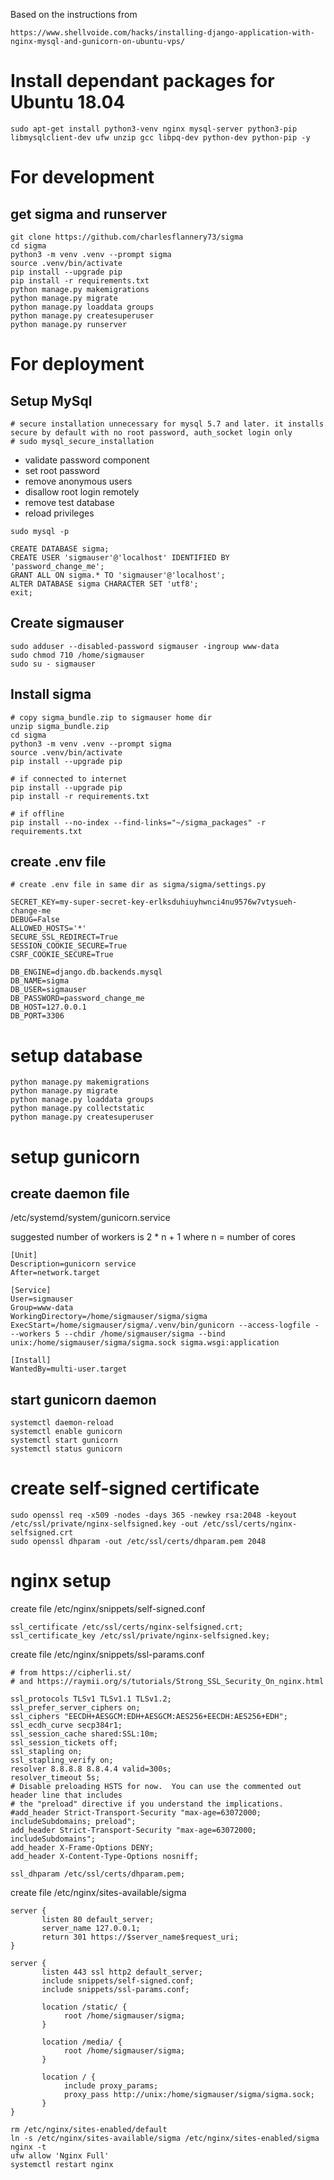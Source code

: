 Based on the instructions from 
```
https://www.shellvoide.com/hacks/installing-django-application-with-nginx-mysql-and-gunicorn-on-ubuntu-vps/
```

# Install dependant packages for Ubuntu 18.04
```
sudo apt-get install python3-venv nginx mysql-server python3-pip libmysqlclient-dev ufw unzip gcc libpq-dev python-dev python-pip -y
```

# For development
## get sigma and runserver
```
git clone https://github.com/charlesflannery73/sigma
cd sigma
python3 -m venv .venv --prompt sigma
source .venv/bin/activate
pip install --upgrade pip
pip install -r requirements.txt
python manage.py makemigrations
python manage.py migrate
python manage.py loaddata groups
python manage.py createsuperuser
python manage.py runserver
```
# For deployment
## Setup MySql
```
# secure installation unnecessary for mysql 5.7 and later. it installs secure by default with no root password, auth_socket login only
# sudo mysql_secure_installation
```
+ validate password component
+ set root password
+ remove anonymous users
+ disallow root login remotely
+ remove test database
+ reload privileges
```
sudo mysql -p

CREATE DATABASE sigma;
CREATE USER 'sigmauser'@'localhost' IDENTIFIED BY 'password_change_me';
GRANT ALL ON sigma.* TO 'sigmauser'@'localhost';
ALTER DATABASE sigma CHARACTER SET 'utf8';
exit;
```
## Create sigmauser
```
sudo adduser --disabled-password sigmauser -ingroup www-data
sudo chmod 710 /home/sigmauser
sudo su - sigmauser
```
## Install sigma
```
# copy sigma_bundle.zip to sigmauser home dir
unzip sigma_bundle.zip
cd sigma
python3 -m venv .venv --prompt sigma
source .venv/bin/activate
pip install --upgrade pip

# if connected to internet
pip install --upgrade pip
pip install -r requirements.txt

# if offline
pip install --no-index --find-links="~/sigma_packages" -r requirements.txt
```

create .env file
---
```
# create .env file in same dir as sigma/sigma/settings.py

SECRET_KEY=my-super-secret-key-erlksduhiuyhwnci4nu9576w7vtysueh-change-me
DEBUG=False
ALLOWED_HOSTS='*'
SECURE_SSL_REDIRECT=True
SESSION_COOKIE_SECURE=True
CSRF_COOKIE_SECURE=True

DB_ENGINE=django.db.backends.mysql
DB_NAME=sigma
DB_USER=sigmauser
DB_PASSWORD=password_change_me
DB_HOST=127.0.0.1
DB_PORT=3306
```

# setup database
```
python manage.py makemigrations
python manage.py migrate
python manage.py loaddata groups
python manage.py collectstatic
python manage.py createsuperuser
```

# setup gunicorn
## create daemon file
/etc/systemd/system/gunicorn.service
 
suggested number of workers is 2 * n + 1 where n = number of cores

```
[Unit]
Description=gunicorn service
After=network.target

[Service]
User=sigmauser
Group=www-data
WorkingDirectory=/home/sigmauser/sigma/sigma
ExecStart=/home/sigmauser/sigma/.venv/bin/gunicorn --access-logfile - --workers 5 --chdir /home/sigmauser/sigma --bind unix:/home/sigmauser/sigma/sigma.sock sigma.wsgi:application

[Install]
WantedBy=multi-user.target
```

## start gunicorn daemon
```
systemctl daemon-reload
systemctl enable gunicorn
systemctl start gunicorn
systemctl status gunicorn

```

# create self-signed certificate
```
sudo openssl req -x509 -nodes -days 365 -newkey rsa:2048 -keyout /etc/ssl/private/nginx-selfsigned.key -out /etc/ssl/certs/nginx-selfsigned.crt
sudo openssl dhparam -out /etc/ssl/certs/dhparam.pem 2048
```

# nginx setup
create file /etc/nginx/snippets/self-signed.conf
```
ssl_certificate /etc/ssl/certs/nginx-selfsigned.crt;
ssl_certificate_key /etc/ssl/private/nginx-selfsigned.key;
```
create file /etc/nginx/snippets/ssl-params.conf
```
# from https://cipherli.st/
# and https://raymii.org/s/tutorials/Strong_SSL_Security_On_nginx.html

ssl_protocols TLSv1 TLSv1.1 TLSv1.2;
ssl_prefer_server_ciphers on;
ssl_ciphers "EECDH+AESGCM:EDH+AESGCM:AES256+EECDH:AES256+EDH";
ssl_ecdh_curve secp384r1;
ssl_session_cache shared:SSL:10m;
ssl_session_tickets off;
ssl_stapling on;
ssl_stapling_verify on;
resolver 8.8.8.8 8.8.4.4 valid=300s;
resolver_timeout 5s;
# Disable preloading HSTS for now.  You can use the commented out header line that includes
# the "preload" directive if you understand the implications.
#add_header Strict-Transport-Security "max-age=63072000; includeSubdomains; preload";
add_header Strict-Transport-Security "max-age=63072000; includeSubdomains";
add_header X-Frame-Options DENY;
add_header X-Content-Type-Options nosniff;

ssl_dhparam /etc/ssl/certs/dhparam.pem;
```


create file /etc/nginx/sites-available/sigma
```
server {
       listen 80 default_server;
       server_name 127.0.0.1;
       return 301 https://$server_name$request_uri;
}

server {
       listen 443 ssl http2 default_server;
       include snippets/self-signed.conf;
       include snippets/ssl-params.conf;

       location /static/ {
            root /home/sigmauser/sigma;
       }

       location /media/ {
            root /home/sigmauser/sigma;
       }

       location / {
            include proxy_params;
            proxy_pass http://unix:/home/sigmauser/sigma/sigma.sock;
       }
}
```

```
rm /etc/nginx/sites-enabled/default
ln -s /etc/nginx/sites-available/sigma /etc/nginx/sites-enabled/sigma
nginx -t
ufw allow 'Nginx Full'
systemctl restart nginx
```

